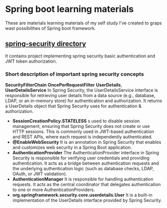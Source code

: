 # Spring boot learning materials

These are materials learning materials of my self study I've created to graps wast possibilities of Spring boot framework.

## [spring-security directory](./spring-security/)
It contains project  implementing spring security basic authentication and JWT token authorization.

### Short description of important spring security concepts
**SecurityFilterChain**
**OncePerRequestFilter**
**UserDetails**, **UserDetailsService** 
In Spring Security, the UserDetailsService interface is responsible for retrieving user details from a data source (e.g., database, LDAP, or an in-memory store) for authentication and authorization. It returns a UserDetails object that        Spring Security uses for authentication & authorization.
- **SessionCreationPolicy.STATELESS**
  s used to disable session management, ensuring that Spring Security does not create or use HTTP sessions. This is commonly used in JWT-based authentication and REST APIs, where each request is independently authenticated.
- **@EnableWebSecurity**
  It is an annotation in Spring Security that enables and customizes web security in a Spring Boot application. 
- **AuthenticationProvider**
 The AuthenticationProvider interface in Spring Security is responsible for verifying user credentials and providing authentication. It acts as a bridge between authentication requests and the underlying authentication logic (such as database checks, LDAP, OAuth, or JWT validation).
- **AuthenticationManager**
  It is responsible for handling authentication requests. It acts as the central coordinator that delegates authentication to one or more AuthenticationProviders.
- **org.springframework.security.core.userdetails.User**
  It is a built-in implementation of the UserDetails interface provided by Spring Security.

